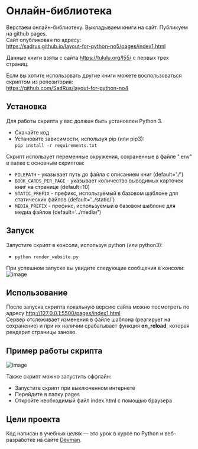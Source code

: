 # Онлайн-библиотека
Верстаем онлайн-библиотеку. Выкладываем книги на сайт. Публикуем на github pages.  
Сайт опубликован по адресу:  
https://sadrus.github.io/layout-for-python-no5/pages/index1.html

Данные книги взяты с сайта https://tululu.org/l55/ с первых трех страниц.  

Если вы хотите использовать другие книги можете воспользоваться скриптом из репозитория:  
https://github.com/SadRus/layout-for-python-no4

## Установка

Для работы скрипта у вас должен быть установлен Python 3.

- Скачайте код
- Установите зависимости, используя pip (или pip3):  
`pip install -r requirements.txt`

Скрипт использует переменные окружения, сохраненные в файле ".env" в папке с основным скриптом:  
- `FILEPATH` - указывает путь до файла с описанием книг (default='./')
- `BOOK_CARDS_PER_PAGE` - указывает количество выводимых карточек книг на странице (default=10)
- `STATIC_PREFIX` - префикс, используемый в базовом шаблоне для статических файлов (default='../static/')
- `MEDIA_PREFIX` - префикс, используемый в базовом шаблоне для медиа файлов (default='../media/')
## Запуск

Запустите скрипт в консоли, используя python (или python3):  
- `python render_website.py`

При успешном запуске вы увидите следующие сообщения в консоли:
![image](https://user-images.githubusercontent.com/79669407/223827350-163d2bac-d8b5-4a8c-a3f4-be763c552217.png)

## Использование

После запуска скрипта локальную версию сайта можно посмотреть по адресу http://127.0.0.1:5500/pages/index1.html  
Сервер отслеживает изменения в файле шаблона (реагирует на сохранение) и при их наличии срабатывает функция **on_reload**, которая рендерит страницы заново.  

## Пример работы скрипта

![image](https://user-images.githubusercontent.com/79669407/224575928-d03cfe22-6f09-4a9c-99df-8741c18dbe48.png)

Также скрипт можно запустить оффлайн:
- Запустите скрипт при выключенном интернете
- Перейдите в папку pages
- Откройте необходимый файл index.html с помощью браузера

## Цели проекта

Код написан в учебных целях — это урок в курсе по Python и веб-разработке на сайте [Devman](https://dvmn.org).
